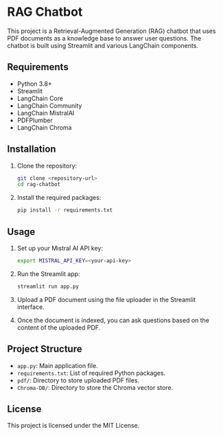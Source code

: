 # RAG Chatbot

This project is a Retrieval-Augmented Generation (RAG) chatbot that uses PDF documents as a knowledge base to answer user questions. The chatbot is built using Streamlit and various LangChain components.

## Requirements

- Python 3.8+
- Streamlit
- LangChain Core
- LangChain Community
- LangChain MistralAI
- PDFPlumber
- LangChain Chroma

## Installation

1. Clone the repository:
    ```sh
    git clone <repository-url>
    cd rag-chatbot
    ```

2. Install the required packages:
    ```sh
    pip install -r requirements.txt
    ```

## Usage

1. Set up your Mistral AI API key:
    ```sh
    export MISTRAL_API_KEY=<your-api-key>
    ```

2. Run the Streamlit app:
    ```sh
    streamlit run app.py
    ```

3. Upload a PDF document using the file uploader in the Streamlit interface.

4. Once the document is indexed, you can ask questions based on the content of the uploaded PDF.

## Project Structure

- `app.py`: Main application file.
- `requirements.txt`: List of required Python packages.
- `pdf/`: Directory to store uploaded PDF files.
- `Chroma-DB/`: Directory to store the Chroma vector store.

## License

This project is licensed under the MIT License.

